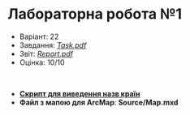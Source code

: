 # Лабораторна робота №1

- Варіант: 22
- Завдання: [*Task.pdf*](Task.pdf)
- Звіт: [*Report.pdf*](Report.pdf)
- Оцінка: 10/10

<br>

- [**Скрипт для виведення назв країн**](Source/LabelExpression.py)
- **Файл з мапою для ArcMap**: **Source/Map.mxd**